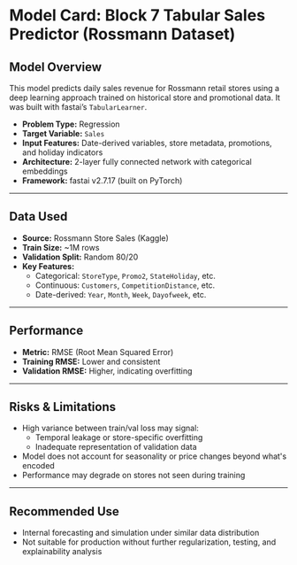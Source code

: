# Model Card: Block 7 Tabular Sales Predictor (Rossmann Dataset)

## Model Overview
This model predicts daily sales revenue for Rossmann retail stores using a deep learning approach trained on historical store and promotional data. It was built with fastai’s `TabularLearner`.

- **Problem Type:** Regression
- **Target Variable:** `Sales`
- **Input Features:** Date-derived variables, store metadata, promotions, and holiday indicators
- **Architecture:** 2-layer fully connected network with categorical embeddings
- **Framework:** fastai v2.7.17 (built on PyTorch)

---

## Data Used
- **Source:** Rossmann Store Sales (Kaggle)
- **Train Size:** ~1M rows
- **Validation Split:** Random 80/20
- **Key Features:**
  - Categorical: `StoreType`, `Promo2`, `StateHoliday`, etc.
  - Continuous: `Customers`, `CompetitionDistance`, etc.
  - Date-derived: `Year`, `Month`, `Week`, `Dayofweek`, etc.

---

## Performance
- **Metric:** RMSE (Root Mean Squared Error)
- **Training RMSE:** Lower and consistent
- **Validation RMSE:** Higher, indicating overfitting

---

## Risks & Limitations
- High variance between train/val loss may signal:
  - Temporal leakage or store-specific overfitting
  - Inadequate representation of validation data
- Model does not account for seasonality or price changes beyond what's encoded
- Performance may degrade on stores not seen during training

---

## Recommended Use
- Internal forecasting and simulation under similar data distribution
- Not suitable for production without further regularization, testing, and explainability analysis